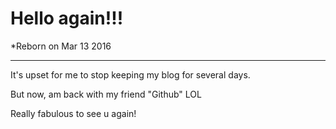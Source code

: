 # Hello again!!!

*Reborn on Mar 13 2016

----

It's upset for me to stop keeping my blog for several days.

But now, am back with my friend "Github" LOL

Really fabulous to see u again!

